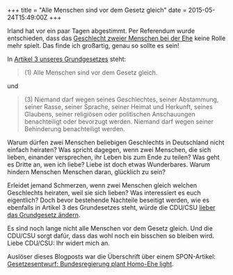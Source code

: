 +++
title = "Alle Menschen sind vor dem Gesetz gleich"
date = 2015-05-24T15:49:00Z
+++

Irland hat vor ein paar Tagen abgestimmt. Per Referendum wurde entschieden, dass das [Geschlecht zweier Menschen bei der Ehe](https://en.wikipedia.org/wiki/Thirty-fourth_Amendment_of_the_Constitution_(Marriage_Equality)_Bill_2015#Wording) keine Rolle mehr spielt. Das finde ich großartig, genau so sollte es sein!

In [Artikel 3 unseres Grundgesetzes](http://www.gesetze-im-internet.de/gg/art_3.html) steht:

> (1) Alle Menschen sind vor dem Gesetz gleich.

und

> (3) Niemand darf wegen seines Geschlechtes, seiner Abstammung, seiner Rasse, seiner Sprache, seiner Heimat und Herkunft, seines Glaubens, seiner religiösen oder politischen Anschauungen benachteiligt oder bevorzugt werden. Niemand darf wegen seiner Behinderung benachteiligt werden.

Warum dürfen zwei Menschen beliebigen Geschlechts in Deutschland nicht einfach heiraten? Was spricht dagegen, wenn zwei Menschen, die sich lieben, einander versprechen, ihr Leben bis zum Ende zu teilen? Was geht es Dritte an, wen ich liebe? Liebe ist doch etwas Wunderbares. Warum hindern Menschen Menschen daran, glücklich zu sein?

Erleidet jemand Schmerzen, wenn zwei Menschen gleich welchen Geschlechts heiraten, weil sie sich lieben? Was interessiert es euch eigentlich? Doch bevor bestehende Nachteile beseitigt werden, wie es ebenfalls in Artikel 3 des Grundesetzes steht, würde die CDU/CSU [lieber das Grundgesetz ändern](http://www.handelsblatt.com/politik/international/aenderung-des-grundgesetzes-lammert-will-karlsruher-richter-zuegeln/11657416.html).

Es sind noch lange nicht alle Menschen vor dem Gesetz gleich. Und die CDU/CSU sorgt dafür, dass das wohl noch ein bisschen so bleiben wird. Liebe CDU/CSU: Ihr widert mich an.

Auslöser dieses Blogposts war die Überschrift über einem SPON-Artikel: [Gesetzesentwurf: Bundesregierung plant Homo-Ehe light](http://www.spiegel.de/politik/deutschland/homo-ehe-maas-will-ungerechtigkeiten-beseitigen-a-1035373.html).
